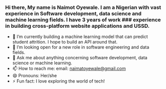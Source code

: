 ### Hi there, My name is Naimot Oyewale. I am a Nigerian with vast experience in Software development, data science and machine learning fields. I have 3 years of work ### experience in building cross-platform website applications and USSD.


- 🔭 I’m currently building a machine learning model that can predict student attrition. I hope to build an API around that.
- 🤔 I’m looking open for a new role in software engineering and data fields.
- 💬 Ask me about anything concerning software development, data science or machine learning.
- 📫 How to reach me: email: naimatoyewale@gmail.com
- 😄 Pronouns: Her/she
- ⚡ Fun fact: I love exploring the world of tech!
